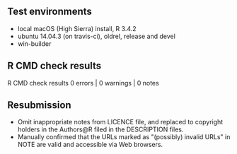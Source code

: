 ## Test environments
- local macOS (High Sierra) install, R 3.4.2
- ubuntu 14.04.3 (on travis-ci), oldrel, release and devel
- win-builder

## R CMD check results
R CMD check results
0 errors | 0 warnings | 0 notes

## Resubmission

- Omit inappropriate notes from LICENCE file, and replaced to copyright holders in the Authors@R filed in the DESCRIPTION files.
- Manually confirmed that the URLs marked as "(possibly) invalid URLs" in NOTE are valid and accessible via Web browsers.
